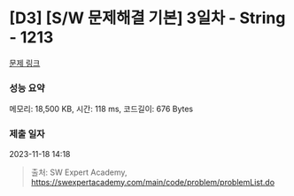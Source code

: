 # [D3] [S/W 문제해결 기본] 3일차 - String - 1213 

[문제 링크](https://swexpertacademy.com/main/code/problem/problemDetail.do?contestProbId=AV14P0c6AAUCFAYi) 

### 성능 요약

메모리: 18,500 KB, 시간: 118 ms, 코드길이: 676 Bytes

### 제출 일자

2023-11-18 14:18



> 출처: SW Expert Academy, https://swexpertacademy.com/main/code/problem/problemList.do